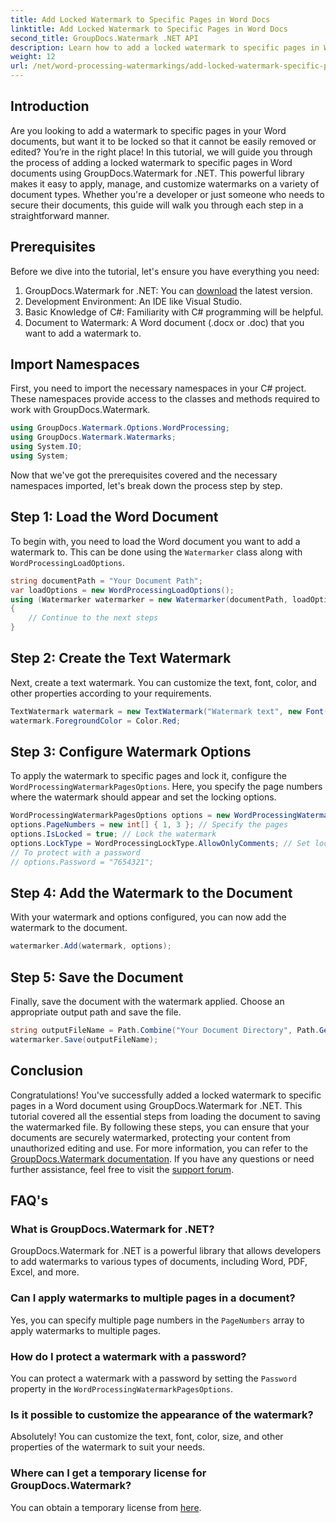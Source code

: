 ```yaml
---
title: Add Locked Watermark to Specific Pages in Word Docs
linktitle: Add Locked Watermark to Specific Pages in Word Docs
second_title: GroupDocs.Watermark .NET API
description: Learn how to add a locked watermark to specific pages in Word documents using GroupDocs.Watermark for .NET with our easy step-by-step guide.
weight: 12
url: /net/word-processing-watermarkings/add-locked-watermark-specific-pages-word-docs/
---
```

## Introduction
Are you looking to add a watermark to specific pages in your Word documents, but want it to be locked so that it cannot be easily removed or edited? You’re in the right place! In this tutorial, we will guide you through the process of adding a locked watermark to specific pages in Word documents using GroupDocs.Watermark for .NET. This powerful library makes it easy to apply, manage, and customize watermarks on a variety of document types. Whether you're a developer or just someone who needs to secure their documents, this guide will walk you through each step in a straightforward manner.
## Prerequisites
Before we dive into the tutorial, let's ensure you have everything you need:
1. GroupDocs.Watermark for .NET: You can [download](https://releases.groupdocs.com/Watermark/net/) the latest version.
2. Development Environment: An IDE like Visual Studio.
3. Basic Knowledge of C#: Familiarity with C# programming will be helpful.
4. Document to Watermark: A Word document (.docx or .doc) that you want to add a watermark to.
## Import Namespaces
First, you need to import the necessary namespaces in your C# project. These namespaces provide access to the classes and methods required to work with GroupDocs.Watermark.
```csharp
using GroupDocs.Watermark.Options.WordProcessing;
using GroupDocs.Watermark.Watermarks;
using System.IO;
using System;
```
Now that we've got the prerequisites covered and the necessary namespaces imported, let's break down the process step by step.
## Step 1: Load the Word Document
To begin with, you need to load the Word document you want to add a watermark to. This can be done using the `Watermarker` class along with `WordProcessingLoadOptions`.
```csharp
string documentPath = "Your Document Path";
var loadOptions = new WordProcessingLoadOptions();
using (Watermarker watermarker = new Watermarker(documentPath, loadOptions))
{
    // Continue to the next steps
}
```
## Step 2: Create the Text Watermark
Next, create a text watermark. You can customize the text, font, color, and other properties according to your requirements.
```csharp
TextWatermark watermark = new TextWatermark("Watermark text", new Font("Arial", 19));
watermark.ForegroundColor = Color.Red;
```
## Step 3: Configure Watermark Options
To apply the watermark to specific pages and lock it, configure the `WordProcessingWatermarkPagesOptions`. Here, you specify the page numbers where the watermark should appear and set the locking options.
```csharp
WordProcessingWatermarkPagesOptions options = new WordProcessingWatermarkPagesOptions();
options.PageNumbers = new int[] { 1, 3 }; // Specify the pages
options.IsLocked = true; // Lock the watermark
options.LockType = WordProcessingLockType.AllowOnlyComments; // Set lock type
// To protect with a password
// options.Password = "7654321";
```
## Step 4: Add the Watermark to the Document
With your watermark and options configured, you can now add the watermark to the document.
```csharp
watermarker.Add(watermark, options);
```
## Step 5: Save the Document
Finally, save the document with the watermark applied. Choose an appropriate output path and save the file.
```csharp
string outputFileName = Path.Combine("Your Document Directory", Path.GetFileName(documentPath));
watermarker.Save(outputFileName);
```
## Conclusion
Congratulations! You've successfully added a locked watermark to specific pages in a Word document using GroupDocs.Watermark for .NET. This tutorial covered all the essential steps from loading the document to saving the watermarked file. By following these steps, you can ensure that your documents are securely watermarked, protecting your content from unauthorized editing and use.
For more information, you can refer to the [GroupDocs.Watermark documentation](https://tutorials.groupdocs.com/Watermark/net/). If you have any questions or need further assistance, feel free to visit the [support forum](https://forum.groupdocs.com/c/watermark/19).
## FAQ's
### What is GroupDocs.Watermark for .NET?
GroupDocs.Watermark for .NET is a powerful library that allows developers to add watermarks to various types of documents, including Word, PDF, Excel, and more.
### Can I apply watermarks to multiple pages in a document?
Yes, you can specify multiple page numbers in the `PageNumbers` array to apply watermarks to multiple pages.
### How do I protect a watermark with a password?
You can protect a watermark with a password by setting the `Password` property in the `WordProcessingWatermarkPagesOptions`.
### Is it possible to customize the appearance of the watermark?
Absolutely! You can customize the text, font, color, size, and other properties of the watermark to suit your needs.
### Where can I get a temporary license for GroupDocs.Watermark?
You can obtain a temporary license from [here](https://purchase.groupdocs.com/temporary-license/).
